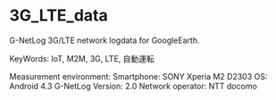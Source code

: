 # 3G_LTE_data
G-NetLog 3G/LTE network logdata  for GoogleEarth. 

KeyWords: IoT, M2M, 3G, LTE, 自動運転

Measurement environment:
  Smartphone: SONY Xperia M2 D2303
  OS: Android 4.3
  G-NetLog Version: 2.0
  Network operator: NTT docomo
  
